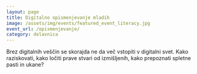 ```yaml
---
layout: page
title: Digitalno opismenjevanje mladih
image: /assets/img/events/featured_event_literacy.jpg
event_url: /opismenjevanje/
category: delavnica
---
```

Brez digitalnih veščin se skorajda ne da več vstopiti v digitalni svet. Kako raziskovati, kako ločiti prave stvari od izmišljenih, kako prepoznati spletne pasti in ukane?